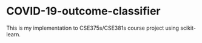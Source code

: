 # COVID-19-outcome-classifier
This is my implementation to CSE375s/CSE381s course project using scikit-learn.
